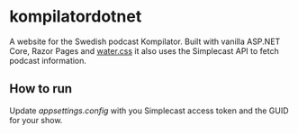 # kompilatordotnet

A website for the Swedish podcast Kompilator. Built with vanilla ASP.NET Core, Razor Pages and [water.css](https://watercss.kognise.dev/) it also uses the Simplecast API to fetch podcast information.

## How to run

Update _appsettings.config_ with you Simplecast access token and the GUID for your show. 
